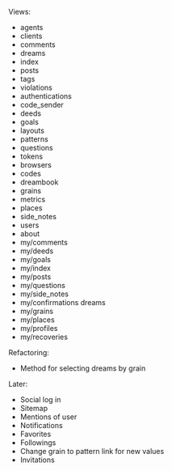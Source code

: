 Views:

 * agents          
 * clients         
 * comments        
 * dreams          
 * index           
 * posts           
 * tags            
 * violations
 * authentications 
 * code_sender     
 * deeds           
 * goals           
 * layouts         
 * patterns        
 * questions       
 * tokens
 * browsers        
 * codes           
 * dreambook       
 * grains          
 * metrics         
 * places          
 * side_notes      
 * users
 * about
 * my/comments      
 * my/deeds         
 * my/goals         
 * my/index         
 * my/posts         
 * my/questions     
 * my/side_notes
 * my/confirmations dreams        
 * my/grains        
 * my/places        
 * my/profiles      
 * my/recoveries
 
Refactoring:

  * Method for selecting dreams by grain

Later:

 * Social log in
 * Sitemap
 * Mentions of user
 * Notifications
 * Favorites
 * Followings
 * Change grain to pattern link for new values
 * Invitations
